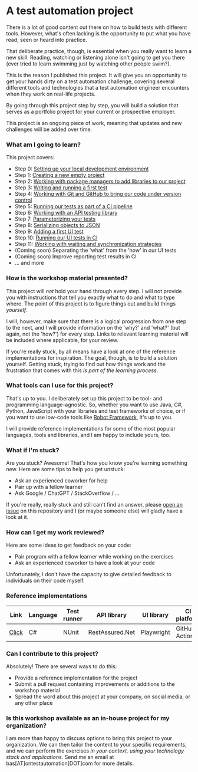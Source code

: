 # A test automation project

There is a lot of good content out there on how to build tests with different tools. However, what's often lacking is the opportunity to put what you have read, seen or heard into practice.

That deliberate practice, though, is essential when you really want to learn a new skill. Reading, watching or listening alone isn't going to get you there (ever tried to learn swimming just by watching other people swim?).

This is the reason I published this project. It will give you an opportunity to get your hands dirty on a test automation challenge, covering several different tools and technologies that a test automation engineer encounters when they work on real-life projects.

By going through this project step by step, you will build a solution that serves as a portfolio project for your current or prospective employer.

This project is an ongoing piece of work, meaning that updates and new challenges will be added over time.

### What am I going to learn?

This project covers:

* Step 0: [Setting up your local development environment](00-setting-up-your-local-development-environment.md)
* Step 1: [Creating a new empty project](01-creating-a-new-empty-project.md)
* Step 2: [Working with package managers to add libraries to our project](02-working-with-package-managers.md)
* Step 3: [Writing and running a first test](03-writing-and-running-a-first-test.md)
* Step 4: [Working with Git and GitHub to bring our code under version control](04-bring-our-code-under-version-control.md)
* Step 5: [Running our tests as part of a CI pipeline](05-running-our-tests-in-a-ci-pipeline.md)
* Step 6: [Working with an API testing library](06-working-with-an-api-testing-library.md)
* Step 7: [Parameterizing your tests](07-parameterizing-your-tests.md)
* Step 8: [Serializing objects to JSON](08-serializing-objects-to-json.md)
* Step 9: [Adding a first UI test](09-adding-a-first-ui-test.md)
* Step 10: [Running our UI tests in CI](10-running-our-ui-tests-in-ci.md)
* Step 11: [Working with waiting and synchronization strategies](11-waiting-and-synchronization-techniques.md)
* (Coming soon) Separating the 'what' from the 'how' in our UI tests
* (Coming soon) Improve reporting test results in CI
* ... and more

### How is the workshop material presented?

This project will *not* hold your hand through every step. I will not provide you with instructions that tell you exactly what to do and what to type where. The point of this project is to figure things out and build things _yourself_.

I will, however, make sure that there is a logical progression from one step to the next, and I will provide information on the 'why?' and 'what?' (but again, not the 'how?') for every step. Links to relevant learning material will be included where applicable, for your review.

If you're really stuck, by all means have a look at one of the reference implementations for inspiration. The goal, though, is to build a solution yourself. Getting stuck, trying to find out how things work and the frustration that comes with this *is part of the learning process*.

### What tools can I use for this project?

That's up to you. I deliberately set up this project to be tool- and programming language-agnostic. So, whether you want to use Java, C#, Python, JavaScript with your libraries and test frameworks of choice, or if you want to use low-code tools like [Robot Framework](https://robotframework.org/), it's up to you.

I will provide reference implementations for some of the most popular languages, tools and libraries, and I am happy to include yours, too.

### What if I'm stuck?

Are you stuck? Awesome! That's how you know you're learning something new. Here are some tips to help you get unstuck:

* Ask an experienced coworker for help
* Pair up with a fellow learner
* Ask Google / ChatGPT / StackOverflow / ...

If you're really, really stuck and still can't find an answer, please [open an issue](https://github.com/basdijkstra/a-test-automation-project/issues) on this repository and I (or maybe someone else) will gladly have a look at it.

### How can I get my work reviewed?

Here are some ideas to get feedback on your code:

* Pair program with a fellow learner while working on the exercises
* Ask an experienced coworker to have a look at your code

Unfortunately, I don't have the capacity to give detailed feedback to individuals on their code myself.

### Reference implementations

| Link | Language | Test runner | API library | UI library | CI platform |
| ---- | -------- | ----------- | ----------- | ---------- | ----------- |
| [Click](https://github.com/basdijkstra/atap-csharp-nunit-restassurednet-playwright) | C# | NUnit | RestAssured.Net | Playwright | GitHub Actions |

### Can I contribute to this project?

Absolutely! There are several ways to do this:

* Provide a reference implementation for the project
* Submit a pull request containing improvements or additions to the workshop material
* Spread the word about this project at your company, on social media, or any other place

### Is this workshop available as an in-house project for my organization?

I am more than happy to discuss options to bring this project to your organization. We can then tailor the content to your specific requirements, and we can perform the exercises _in your context, using your technology stack and applications_. Send me an email at bas[AT]ontestautomation[DOT]com for more details.